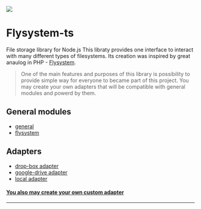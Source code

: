 ![](https://progress-bar.dev/40/?title=in_progress)

# Flysystem-ts
File storage library for Node.js
This libraty provides one interface to interact with many different types of filesystems.
Its creation was inspired by great anaulog in PHP - [Flysystem](https://flysystem.thephpleague.com/docs/).

> One of the main features and purposes of this library is possibility to provide simple way for everyone to became part of this project. You may create your own adapters that will be compatible with general modules and powerd by them.

## General modules
* [general](#TODO)
* [flysystem](#TODO)

## Adapters
* [drop-box adapter](./packages/drop-box-adapter/README.md)
* [google-drive adapter](./packages/google-drive-adapter/README.md)
* [local adapter](#TODO)

#### [You also may create your own custom adapter](#TODO)

---

